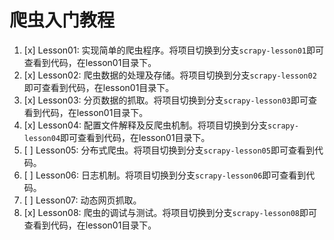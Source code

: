 # 爬虫入门教程

1. [x] Lesson01: 实现简单的爬虫程序。将项目切换到分支`scrapy-lesson01`即可查看到代码，在lesson01目录下。
2. [x] Lesson02: 爬虫数据的处理及存储。将项目切换到分支`scrapy-lesson02`即可查看到代码，在lesson01目录下。
3. [x] Lesson03: 分页数据的抓取。将项目切换到分支`scrapy-lesson03`即可查看到代码，在lesson01目录下。
4. [x] Lesson04: 配置文件解释及反爬虫机制。将项目切换到分支`scrapy-lesson04`即可查看到代码，在lesson01目录下。
5. [ ] Lesson05: 分布式爬虫。将项目切换到分支`scrapy-lesson05`即可查看到代码。
6. [ ] Lesson06: 日志机制。将项目切换到分支`scrapy-lesson06`即可查看到代码。
7. [ ] Lesson07: 动态网页抓取。
8. [x] Lesson08: 爬虫的调试与测试。将项目切换到分支`scrapy-lesson08`即可查看到代码，在lesson01目录下。


